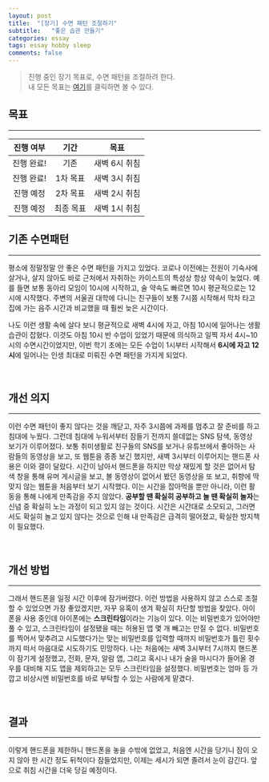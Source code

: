 ```yaml
---
layout: post  
title:  "[장기] 수면 패턴 조절하기"  
subtitle:   "좋은 습관 만들기"  
categories: essay  
tags: essay hobby sleep  
comments: false
---
```


> 진행 중인 장기 목표로, 수면 패턴을 조절하려 한다.  
> 내 모든 목표는 [여기](/essay/2020/10/01/make-me-higher/)를 클릭하면 볼 수 있다.

## 목표

---

|진행 여부|기간|목표|
|:------:|:---:|:---:|
|진행 완료!|기존|새벽 6시 취침|
|진행 완료!|1차 목표|새벽 3시 취침|
|진행 예정|2차 목표|새벽 2시 취침|
|진행 예정|최종 목표|새벽 1시 취침|

## 기존 수면패턴  

---

평소에 정말정말 안 좋은 수면 패턴을 가지고 있었다. 코로나 이전에는 전원이 기숙사에 살거나, 살지 않아도 바로 근처에서 자취하는 카이스트의 특성상 항상 약속이 늦었다. 예를 들면 보통 동아리 모임이 10시에 시작하고, 술 약속도 빠르면 10시 평균적으로는 12시에 시작했다. 주변의 서울권 대학에 다니는 친구들이 보통 7시쯤 시작해서 막차 타고 집에 가는 음주 시간과 비교했을 때 훨씬 늦은 시간이다.  

나도 이런 생활 속에 살다 보니 평균적으로 새벽 4시에 자고, 아침 10시에 일어나는 생활습관이 잡혔다. 이것도 아침 10시 반 수업이 있었기 때문에 의식하고 일찍 자서 4시~10시의 수면시간이었지만, 이번 학기 초에는 모든 수업이 1시부터 시작해서 **6시에 자고 12시**에 일어나는 인생 최대로 미뤄진 수면 패턴을 가지게 되었다.  

<br>

## 개선 의지  

---

이런 수면 패턴이 좋지 않다는 것을 깨닫고, 자주 3시쯤에 과제를 멈추고 잘 준비를 하고 침대에 누웠다. 그런데 침대에 누워서부터 잠들기 전까지 쓸데없는 SNS 탐색, 동영상 보기가 이루어졌다. 보통 취미생활로 친구들의 SNS를 보거나 유튜브에서 좋아하는 사람들의 동영상을 보고, 또 웹툰을 종종 보긴 했지만, 새벽 3시부터 이루어지는 핸드폰 사용은 이와 결이 달랐다. 시간이 남아서 핸드폰을 하지만 막상 재밌게 할 것은 없어서 탐색 창을 통해 유머 게시글을 보고, 볼 동영상이 없어서 봤던 동영상을 또 보고, 취향에 딱 맞지 않는 웹툰을 처음부터 보기 시작했다. 이는 시간을 잡아먹을 뿐만 아니라, 이런 활동을 통해 나에게 만족감을 주지 않았다. **공부할 땐 확실히 공부하고 놀 땐 확실히 놀자**는 신념 중 확실히 노는 과정이 되고 있지 않는 것이다. 시간은 시간대로 소모되고, 그러면서도 확실히 놀고 있지 않다는 것으로 인해 내 만족감은 급격히 떨어졌고, 확실한 방지책이 필요했다.  

<br>

## 개선 방법  

---

그래서 핸드폰을 일정 시간 이후에 잠가버렸다. 이런 방법을 사용하지 않고 스스로 조절할 수 있었으면 가장 좋았겠지만, 자꾸 유혹이 생겨 확실히 차단할 방법을 찾았다. 아이폰을 사용 중인데 아이폰에는 **스크린타임**이라는 기능이 있다. 이는 비밀번호가 있어야만 풀 수 있고, 스크린타임이 설정됐을 때는 허용된 앱 몇 개 빼고는 만질 수 없다. 비밀번호를 찍어서 맞추려고 시도했다가는 맞는 비밀번호를 입력할 때까지 비밀번호가 틀린 횟수까지 떠서 마음대로 시도하기도 민망하다. 나는 처음에는 새벽 3시부터 7시까지 핸드폰이 잠기게 설정했고, 전화, 문자, 알람 앱, 그리고 혹시나 내가 술을 마시다가 들어올 경우를 대비해 지도 앱을 제외하고는 모두 스크린타임을 설정했다. 비밀번호는 엄마 등 가깝고 비상시엔 비밀번호를 바로 부탁할 수 있는 사람에게 맡겼다.

<br>

## 결과  

---

이렇게 핸드폰을 제한하니 핸드폰을 놓을 수밖에 없었고, 처음엔 시간을 당기니 잠이 오지 않아 한 시간 정도 뒤척이다 잠들었지만, 이제는 세시가 되면 졸려서 눈이 감긴다. 앞으로 취침 시간을 더욱 당길 예정이다.